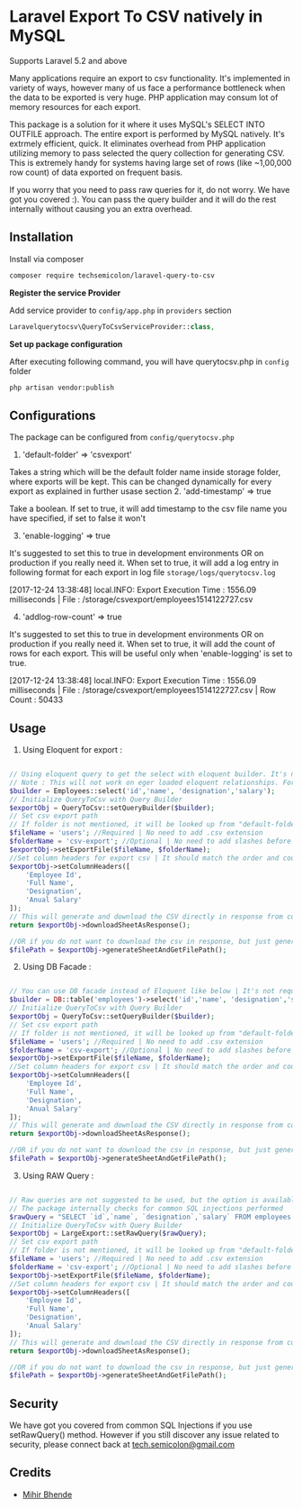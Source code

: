 # Laravel Export To CSV natively in MySQL

Supports Laravel 5.2 and above

Many applications require an export to csv functionality. It's implemented in variety of ways, however many of us face a performance bottleneck when the data to be exported is very huge. PHP application may consum lot of memory resources for each export. 

This package is a solution for it where it uses MySQL's SELECT INTO OUTFILE approach. The entire export is performed by MySQL natively. It's extrmely efficient, quick. It eliminates overhead from PHP application utilizing memory to pass selected the query collection for generating CSV. This is extremely handy for systems having large set of rows (like ~1,00,000 row count) of data exported on frequent basis.

If you worry that you need to pass raw queries for it, do not worry. We have got you covered :). You can pass the query builder and it will do  the rest internally without causing you an extra overhead. 

## Installation

Install via composer
```bash
composer require techsemicolon/laravel-query-to-csv
```

**Register the service Provider**

Add service provider to `config/app.php` in `providers` section
```php
Laravelquerytocsv\QueryToCsvServiceProvider::class,
```

**Set up package configuration**

After executing following command, you will have querytocsv.php in `config` folder
```bash
php artisan vendor:publish
```

## Configurations

The package can be configured from `config/querytocsv.php`

1. 'default-folder' => 'csvexport' 

Takes a string which will be the default folder name inside storage folder, where exports will be kept. This can be changed dynamically for every export as explained in further usase section
2. 'add-timestamp' => true 

Take a boolean. If set to true, it will add timestamp to  the csv file name you have specified, if set to false it won't

3. 'enable-logging' => true

It's suggested to set this to true in development environments OR on production if you really need it. When set to true, it will add a log entry in following format for each export in log file `storage/logs/querytocsv.log`

[2017-12-24 13:38:48] local.INFO: Export Execution Time :  1556.09 milliseconds | File : /storage/csvexport/employees1514122727.csv  

4. 'addlog-row-count' => true

It's suggested to set this to true in development environments OR on production if you really need it. When set to true, it will add the count of rows for each export. This will be useful only when 'enable-logging' is set to true.

[2017-12-24 13:38:48] local.INFO: Export Execution Time :  1556.09 milliseconds | File : /storage/csvexport/employees1514122727.csv | Row Count : 50433

## Usage

1. Using Eloquent for export : 

```php

// Using eloquent query to get the select with eloquent builder. It's not required to do ->get() on the builder instance
// Note : This will not work on eger loaded eloquent relationships. For that You can use DB facade which is explained in next point 2.
$builder = Employees::select('id','name', 'designation','salary');
// Initialize QueryToCsv with Query Builder
$exportObj = QueryToCsv::setQueryBuilder($builder);
// Set csv export path
// If folder is not mentioned, it will be looked up from "default-folder" configration specified in config/querytocsv.php
$fileName = 'users'; //Required | No need to add .csv extension
$folderName = 'csv-export'; //Optional | No need to add slashes before or after
$exportObj->setExportFile($fileName, $folderName);
//Set column headers for export csv | It should match the order and count of columns selected in query builder ->select()
$exportObj->setColumnHeaders([
    'Employee Id',
    'Full Name',
    'Designation',
    'Anual Salary'
]);
// This will generate and download the CSV directly in response from controller
return $exportObj->downloadSheetAsResponse();

//OR if you do not want to download the csv in response, but just generate the csv and get the file path, you can use following instead of ->downloadSheetAsResponse()
$filePath = $exportObj->generateSheetAndGetFilePath();

```

2. Using DB Facade : 

```php

// You can use DB facade instead of Eloquent like below | It's not required to do ->get() on the builder instance
$builder = DB::table('employees')->select('id','name', 'designation','salary')
// Initialize QueryToCsv with Query Builder
$exportObj = QueryToCsv::setQueryBuilder($builder);
// Set csv export path
// If folder is not mentioned, it will be looked up from "default-folder" configration specified in app/config/querytocsv.php
$fileName = 'users'; //Required | No need to add .csv extension
$folderName = 'csv-export'; //Optional | No need to add slashes before or after
$exportObj->setExportFile($fileName, $folderName);
//Set column headers for export csv | It should match the order and count of columns selected in query builder ->select()
$exportObj->setColumnHeaders([
    'Employee Id',
    'Full Name',
    'Designation',
    'Anual Salary'
]);
// This will generate and download the CSV directly in response from controller
return $exportObj->downloadSheetAsResponse();

//OR if you do not want to download the csv in response, but just generate the csv and get the file path, you can use following instead of ->downloadSheetAsResponse()
$filePath = $exportObj->generateSheetAndGetFilePath();

```

3. Using RAW Query : 

```php

// Raw queries are not suggested to be used, but the option is available if anyone specifically needs it
// The package internally checks for common SQL injections performed
$rawQuery = "SELECT `id`,`name`, `designation`,`salary` FROM employees ORDER BY `name` DESC";
// Initialize QueryToCsv with Query Builder
$exportObj = LargeExport::setRawQuery($rawQuery);
// Set csv export path
// If folder is not mentioned, it will be looked up from "default-folder" configration specified in app/config/querytocsv.php
$fileName = 'users'; //Required | No need to add .csv extension
$folderName = 'csv-export'; //Optional | No need to add slashes before or after
$exportObj->setExportFile($fileName, $folderName);
//Set column headers for export csv | It should match the order and count of columns selected in query builder ->select()
$exportObj->setColumnHeaders([
    'Employee Id',
    'Full Name',
    'Designation',
    'Anual Salary'
]);
// This will generate and download the CSV directly in response from controller
return $exportObj->downloadSheetAsResponse();

//OR if you do not want to download the csv in response, but just generate the csv and get the file path, you can use following instead of ->downloadSheetAsResponse()
$filePath = $exportObj->generateSheetAndGetFilePath();

```

## Security

We have got you covered from common SQL Injections if you use setRawQuery() method. 
However if you still discover any issue related to security, please connect back at tech.semicolon@gmail.com

## Credits

- [Mihir Bhende](https://github.com/techsemicolon)
